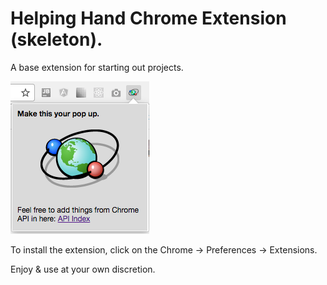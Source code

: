 # Helping Hand Chrome Extension (skeleton).

A base extension for starting out projects.

![alt text](docs/resources/demo_scrshot.png "Sample screen shot")

To install the extension, click on the Chrome -> Preferences -> Extensions.

Enjoy & use at your own discretion.
